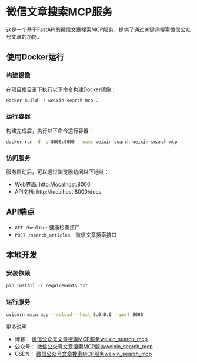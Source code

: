 # 微信文章搜索MCP服务

这是一个基于FastAPI的微信文章搜索MCP服务，提供了通过关键词搜索微信公众号文章的功能。

## 使用Docker运行

### 构建镜像

在项目根目录下执行以下命令构建Docker镜像：

```bash
docker build -t weixin-search-mcp .
```

### 运行容器

构建完成后，执行以下命令运行容器：

```bash
docker run -d -p 8000:8000 --name weixin-search weixin-search-mcp
```

### 访问服务

服务启动后，可以通过浏览器访问以下地址：

- Web界面: http://localhost:8000
- API文档: http://localhost:8000/docs

## API端点

- `GET /health` - 健康检查接口
- `POST /search_articles` - 微信文章搜索接口

## 本地开发

### 安装依赖

```bash
pip install -r requirements.txt
```

### 运行服务

```bash
uvicorn main:app --reload --host 0.0.0.0 --port 8000
``` 

更多说明
- 博客： [微信公众号文章搜索MCP服务weixin_search_mcp](https://laosu.tech/2025/06/27/微信公众号文章搜索MCP服务weixin_search_mcp)
- 公众号： [微信公众号文章搜索MCP服务weixin_search_mcp](https://mp.weixin.qq.com/s/mYn2xaoIVom9zptCMIxvLA?token=1229315886&lang=zh_CN)
- CSDN： [微信公众号文章搜索MCP服务weixin_search_mcp](https://blog.csdn.net/wbsu2004/article/details/148946597)



